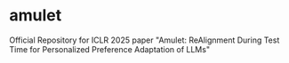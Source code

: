 # amulet
Official Repository for ICLR 2025 paper "Amulet: ReAlignment During Test Time for Personalized Preference Adaptation of LLMs"
